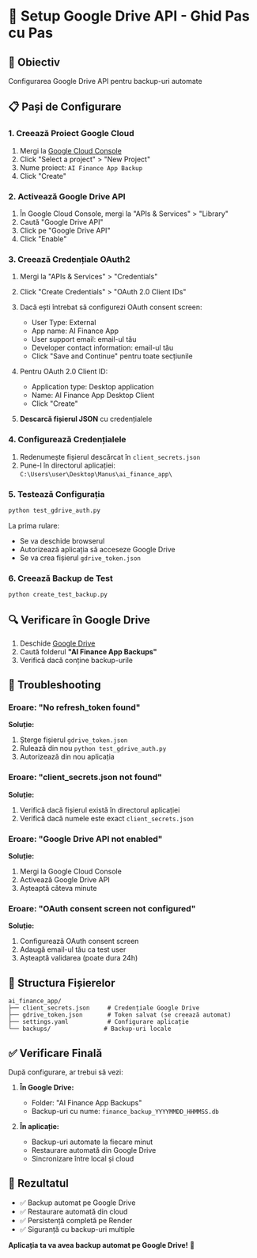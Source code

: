 # 🔧 Setup Google Drive API - Ghid Pas cu Pas

## 🎯 Obiectiv
Configurarea Google Drive API pentru backup-uri automate

## 📋 Pași de Configurare

### 1. **Creează Proiect Google Cloud**

1. Mergi la [Google Cloud Console](https://console.cloud.google.com/)
2. Click "Select a project" > "New Project"
3. Nume proiect: `AI Finance App Backup`
4. Click "Create"

### 2. **Activează Google Drive API**

1. În Google Cloud Console, mergi la "APIs & Services" > "Library"
2. Caută "Google Drive API"
3. Click pe "Google Drive API"
4. Click "Enable"

### 3. **Creează Credențiale OAuth2**

1. Mergi la "APIs & Services" > "Credentials"
2. Click "Create Credentials" > "OAuth 2.0 Client IDs"
3. Dacă ești întrebat să configurezi OAuth consent screen:
   - User Type: External
   - App name: AI Finance App
   - User support email: email-ul tău
   - Developer contact information: email-ul tău
   - Click "Save and Continue" pentru toate secțiunile

4. Pentru OAuth 2.0 Client ID:
   - Application type: Desktop application
   - Name: AI Finance App Desktop Client
   - Click "Create"

5. **Descarcă fișierul JSON** cu credențialele

### 4. **Configurează Credențialele**

1. Redenumește fișierul descărcat în `client_secrets.json`
2. Pune-l în directorul aplicației: `C:\Users\user\Desktop\Manus\ai_finance_app\`

### 5. **Testează Configurația**

```bash
python test_gdrive_auth.py
```

La prima rulare:
- Se va deschide browserul
- Autorizează aplicația să acceseze Google Drive
- Se va crea fișierul `gdrive_token.json`

### 6. **Creează Backup de Test**

```bash
python create_test_backup.py
```

## 🔍 Verificare în Google Drive

1. Deschide [Google Drive](https://drive.google.com)
2. Caută folderul **"AI Finance App Backups"**
3. Verifică dacă conține backup-urile

## 🚨 Troubleshooting

### Eroare: "No refresh_token found"
**Soluție:** 
1. Șterge fișierul `gdrive_token.json`
2. Rulează din nou `python test_gdrive_auth.py`
3. Autorizează din nou aplicația

### Eroare: "client_secrets.json not found"
**Soluție:**
1. Verifică dacă fișierul există în directorul aplicației
2. Verifică dacă numele este exact `client_secrets.json`

### Eroare: "Google Drive API not enabled"
**Soluție:**
1. Mergi la Google Cloud Console
2. Activează Google Drive API
3. Așteaptă câteva minute

### Eroare: "OAuth consent screen not configured"
**Soluție:**
1. Configurează OAuth consent screen
2. Adaugă email-ul tău ca test user
3. Așteaptă validarea (poate dura 24h)

## 📁 Structura Fișierelor

```
ai_finance_app/
├── client_secrets.json     # Credențiale Google Drive
├── gdrive_token.json       # Token salvat (se creează automat)
├── settings.yaml           # Configurare aplicație
└── backups/               # Backup-uri locale
```

## ✅ Verificare Finală

După configurare, ar trebui să vezi:

1. **În Google Drive:**
   - Folder: "AI Finance App Backups"
   - Backup-uri cu nume: `finance_backup_YYYYMMDD_HHMMSS.db`

2. **În aplicație:**
   - Backup-uri automate la fiecare minut
   - Restaurare automată din Google Drive
   - Sincronizare între local și cloud

## 🎉 Rezultatul

- ✅ Backup automat pe Google Drive
- ✅ Restaurare automată din cloud
- ✅ Persistență completă pe Render
- ✅ Siguranță cu backup-uri multiple

**Aplicația ta va avea backup automat pe Google Drive!** 🚀 